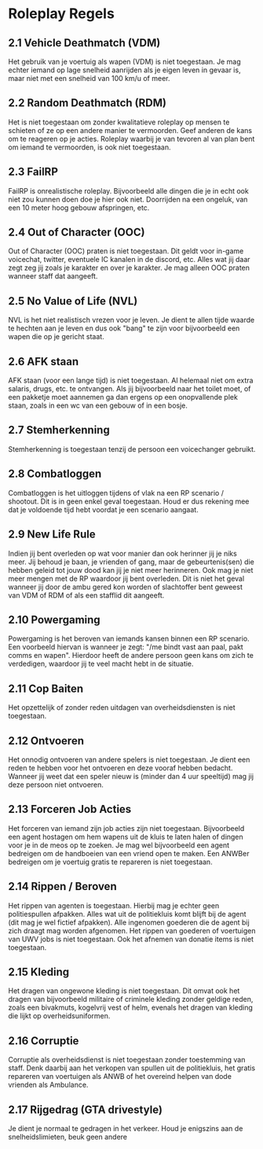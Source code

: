 <!--
This table is crucial for our documentation and should not be altered.
Please do not change the table header or its name.
-->

# Roleplay Regels

## 2.1 Vehicle Deathmatch (VDM)
Het gebruik van je voertuig als wapen (VDM) is niet toegestaan. Je mag echter iemand op lage snelheid aanrijden als je eigen leven in gevaar is, maar niet met een snelheid van 100 km/u of meer.

## 2.2 Random Deathmatch (RDM)
Het is niet toegestaan om zonder kwalitatieve roleplay op mensen te schieten of ze op een andere manier te vermoorden. Geef anderen de kans om te reageren op je acties. Roleplay waarbij je van tevoren al van plan bent om iemand te vermoorden, is ook niet toegestaan.

## 2.3 FailRP
FailRP is onrealistische roleplay. Bijvoorbeeld alle dingen die je in echt ook niet zou kunnen doen doe je hier ook niet. Doorrijden na een ongeluk, van een 10 meter hoog gebouw afspringen, etc.

## 2.4 Out of Character (OOC)
Out of Character (OOC) praten is niet toegestaan. Dit geldt voor in-game voicechat, twitter, eventuele IC kanalen in de discord, etc. Alles wat jij daar zegt zeg jij zoals je karakter en over je karakter. Je mag alleen OOC praten wanneer staff dat aangeeft.

## 2.5 No Value of Life (NVL)
NVL is het niet realistisch vrezen voor je leven. Je dient te allen tijde waarde te hechten aan je leven en dus ook "bang" te zijn voor bijvoorbeeld een wapen die op je gericht staat.

## 2.6 AFK staan
AFK staan (voor een lange tijd) is niet toegestaan. Al helemaal niet om extra salaris, drugs, etc. te ontvangen. Als jij bijvoorbeeld naar het toilet moet, of een pakketje moet aannemen ga dan ergens op een onopvallende plek staan, zoals in een wc van een gebouw of in een bosje.

## 2.7 Stemherkenning
Stemherkenning is toegestaan tenzij de persoon een voicechanger gebruikt.

## 2.8 Combatloggen
Combatloggen is het uitloggen tijdens of vlak na een RP scenario / shootout. Dit is in geen enkel geval toegestaan. Houd er dus rekening mee dat je voldoende tijd hebt voordat je een scenario aangaat.

## 2.9 New Life Rule
Indien jij bent overleden op wat voor manier dan ook herinner jij je niks meer. Jij behoud je baan, je vrienden of gang, maar de gebeurtenis(sen) die hebben geleid tot jouw dood kan jij je niet meer herinneren. Ook mag je niet meer mengen met de RP waardoor jij bent overleden. Dit is niet het geval wanneer jij door de ambu gered kon worden of slachtoffer bent geweest van VDM of RDM of als een stafflid dit aangeeft.

## 2.10 Powergaming
Powergaming is het beroven van iemands kansen binnen een RP scenario. Een voorbeeld hiervan is wanneer je zegt: "/me bindt vast aan paal, pakt comms en wapen". Hierdoor heeft de andere persoon geen kans om zich te verdedigen, waardoor jij te veel macht hebt in de situatie.

## 2.11 Cop Baiten
Het opzettelijk of zonder reden uitdagen van overheidsdiensten is niet toegestaan.

## 2.12 Ontvoeren
Het onnodig ontvoeren van andere spelers is niet toegestaan. Je dient een reden te hebben voor het ontvoeren en deze vooraf hebben bedacht. Wanneer jij weet dat een speler nieuw is (minder dan 4 uur speeltijd) mag jij deze persoon niet ontvoeren.

## 2.13 Forceren Job Acties
Het forceren van iemand zijn job acties zijn niet toegestaan. Bijvoorbeeld een agent hostagen om hem wapens uit de kluis te laten halen of dingen voor je in de meos op te zoeken. Je mag wel bijvoorbeeld een agent bedreigen om de handboeien van een vriend open te maken. Een ANWBer bedreigen om je voertuig gratis te repareren is niet toegestaan.

## 2.14 Rippen / Beroven
Het rippen van agenten is toegestaan. Hierbij mag je echter geen politiespullen afpakken. Alles wat uit de politiekluis komt blijft bij de agent (dit mag je wel fictief afpakken). Alle ingenomen goederen die de agent bij zich draagt mag worden afgenomen. Het rippen van goederen of voertuigen van UWV jobs is niet toegestaan. Ook het afnemen van donatie items is niet toegestaan.

## 2.15 Kleding
Het dragen van ongewone kleding is niet toegestaan. Dit omvat ook het dragen van bijvoorbeeld militaire of criminele kleding zonder geldige reden, zoals een bivakmuts, kogelvrij vest of helm, evenals het dragen van kleding die lijkt op overheidsuniformen.

## 2.16 Corruptie
Corruptie als overheidsdienst is niet toegestaan zonder toestemming van staff. Denk daarbij aan het verkopen van spullen uit de politiekluis, het gratis repareren van voertuigen als ANWB of het overeind helpen van dode vrienden als Ambulance.

## 2.17 Rijgedrag (GTA drivestyle)
Je dient je normaal te gedragen in het verkeer. Houd je enigszins aan de snelheidslimieten, beuk geen andere
